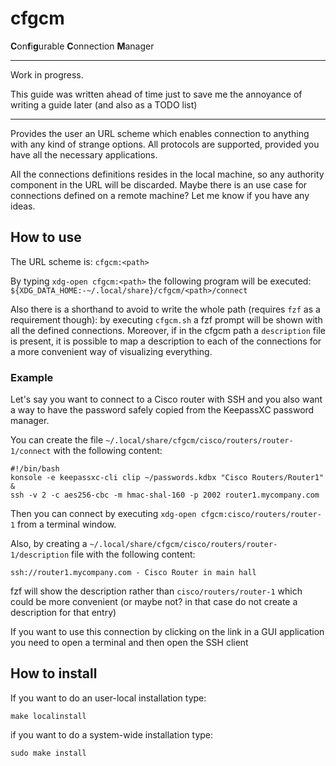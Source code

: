 # cfgcm

**C**on**f**i**g**urable **C**onnection **M**anager

---

Work in progress.

This guide was written ahead of time just to save me the annoyance of writing a
guide later (and also as a TODO list)

---

Provides the user an URL scheme which enables connection to anything with any
kind of strange options. All protocols are supported, provided you have all the
necessary applications.

All the connections definitions resides in the local machine, so any authority
component in the URL will be discarded. Maybe there is an use case for
connections defined on a remote machine? Let me know if you have any ideas.

## How to use

The URL scheme is: `cfgcm:<path>`

By typing `xdg-open cfgcm:<path>` the following program will be executed:
`${XDG_DATA_HOME:-~/.local/share}/cfgcm/<path>/connect`

Also there is a shorthand to avoid to write the whole path (requires `fzf` as a
requirement though): by executing `cfgcm.sh` a fzf prompt will be shown with
all the defined connections. Moreover, if in the cfgcm path a `description`
file is present, it is possible to map a description to each of the connections
for a more convenient way of visualizing everything.

### Example

Let's say you want to connect to a Cisco router with SSH and you also want a
way to have the password safely copied from the KeepassXC password manager.

You can create the file `~/.local/share/cfgcm/cisco/routers/router-1/connect`
with the following content:

    #!/bin/bash
    konsole -e keepassxc-cli clip ~/passwords.kdbx "Cisco Routers/Router1" &
    ssh -v 2 -c aes256-cbc -m hmac-shal-160 -p 2002 router1.mycompany.com

Then you can connect by executing `xdg-open cfgcm:cisco/routers/router-1` from
a terminal window.

Also, by creating a `~/.local/share/cfgcm/cisco/routers/router-1/description`
file with the following content:

    ssh://router1.mycompany.com - Cisco Router in main hall

fzf will show the description rather than `cisco/routers/router-1` which could
be more convenient (or maybe not? in that case do not create a description for
that entry)

If you want to use this connection by clicking on the link in a GUI application
you need to open a terminal and then open the SSH client

## How to install

If you want to do an user-local installation type:

    make localinstall

if you want to do a system-wide installation type:

    sudo make install
